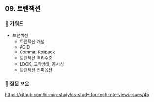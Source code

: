 ## 09. 트랜잭션
### 📍 키워드

- 트랜잭션
    - 트랜잭션 개념
    - ACID
    - Commit, Rollback
    - 트랜잭션 격리수준
    - LOCK, 교착상태, 동시성
    - 트랜잭션 전파옵션

### 📍 질문 모음
https://github.com/hi-min-study/cs-study-for-tech-interview/issues/45